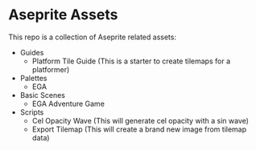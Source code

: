 # Aseprite Assets

This repo is a collection of Aseprite related assets:

- Guides
  - Platform Tile Guide (This is a starter to create tilemaps for a platformer)
- Palettes
  - EGA
- Basic Scenes
  - EGA Adventure Game
- Scripts
  - Cel Opacity Wave (This will generate cel opacity with a sin wave)
  - Export Tilemap (This will create a brand new image from tilemap data)
